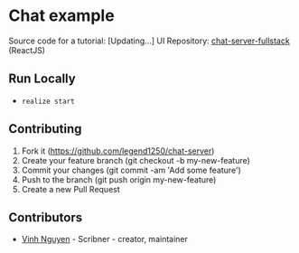 # Chat example

Source code for a tutorial: [Updating...]
UI Repository: [chat-server-fullstack](https://github.com/legend1250/chat-server-fullstack) (ReactJS)

## Run Locally

- `realize start`

## Contributing

1. Fork it (https://github.com/legend1250/chat-server)
2. Create your feature branch (git checkout -b my-new-feature)
3. Commit your changes (git commit -am 'Add some feature')
4. Push to the branch (git push origin my-new-feature)
5. Create a new Pull Request

## Contributors

- [Vinh Nguyen](https://github.com/legend1250) - Scribner - creator, maintainer
